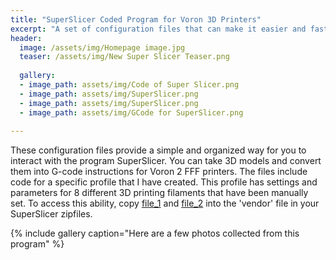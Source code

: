 ```yaml
---
title: "SuperSlicer Coded Program for Voron 3D Printers"
excerpt: "A set of configuration files that can make it easier and faster to print on Voron 2 printers."
header:
  image: /assets/img/Homepage image.jpg
  teaser: /assets/img/New Super Slicer Teaser.png
  
  gallery:
  - image_path: assets/img/Code of Super Slicer.png
  - image_path: assets/img/SuperSlicer.png
  - image_path: assets/img/SuperSlicer.png
  - image_path: assets/img/GCode for SuperSlicer.png
    
---
```


These configuration files provide a simple and organized way for you to interact with the program SuperSlicer. You can take 3D models and convert them into G-code instructions for Voron 2 FFF printers. The files include code for a specific profile that I have created. This profile has settings and parameters for 8 different 3D printing filaments that have been manually set. To access this ability, copy [file_1](https://vanderbilt365-my.sharepoint.com/:u:/g/personal/megan_n_mcdonald_vanderbilt_edu/EY4sLDvKz4tCgaOmNnPaaloBCTWww69SbL99BhjZhLwXrA?e=debhPa) and [file_2](https://vanderbilt365-my.sharepoint.com/:u:/g/personal/megan_n_mcdonald_vanderbilt_edu/ESOE5P6mmNxKoHXJVQkWE5gB9pM5hSTE40uMdaD9twFEGQ?e=6zyQqn) into the 'vendor' file in your SuperSlicer zipfiles. 


{% include gallery caption="Here are a few photos collected from this program" %}
